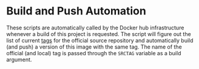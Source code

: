 # Build and Push Automation

These scripts are automatically called by the Docker hub infrastructure
whenever a build of this project is requested. The script will figure out the
list of current [tags] for the official source repository and automatically
build (and push) a version of this image with the same tag. The name of the
official (and local) tag is passed through the `SRCTAG` variable as a build
argument.

  [tags]: https://raw.githubusercontent.com/docker-library/official-images/master/library/alpine